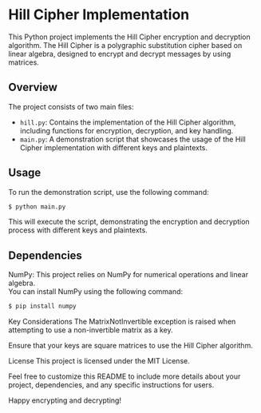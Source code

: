 # Hill Cipher Implementation

This Python project implements the Hill Cipher encryption and decryption algorithm. The Hill Cipher is a polygraphic substitution cipher based on linear algebra, designed to encrypt and decrypt messages by using matrices.

## Overview

The project consists of two main files:

- `hill.py`: Contains the implementation of the Hill Cipher algorithm, including functions for encryption, decryption, and key handling.
- `main.py`: A demonstration script that showcases the usage of the Hill Cipher implementation with different keys and plaintexts.

## Usage

To run the demonstration script, use the following command:

```bash
$ python main.py
```



This will execute the script, demonstrating the encryption and decryption process with different keys and plaintexts.


## Dependencies
NumPy: This project relies on NumPy for numerical operations and linear algebra.  
You can install NumPy using the following command:

```bash
$ pip install numpy
```
Key Considerations
The MatrixNotInvertible exception is raised when attempting to use a non-invertible matrix as a key.

Ensure that your keys are square matrices to use the Hill Cipher algorithm.

License
This project is licensed under the MIT License.

Feel free to customize this README to include more details about your project, dependencies, and any specific instructions for users.

Happy encrypting and decrypting!

